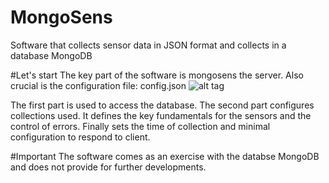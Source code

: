 # MongoSens
Software that collects sensor data in JSON format and collects in a database MongoDB

#Let's start
The key part of the software is mongosens the server.
Also crucial is the configuration file: config.json
![alt tag](https://github.com/inna92/MongoSens/blob/master/server/config.png)

The first part is used to access the database.
The second part configures collections used.
It defines the key fundamentals for the sensors and the control of errors.
Finally sets the time of collection and minimal configuration to respond to client.

#Important
The software comes as an exercise with the databse MongoDB and does not provide for further developments.
